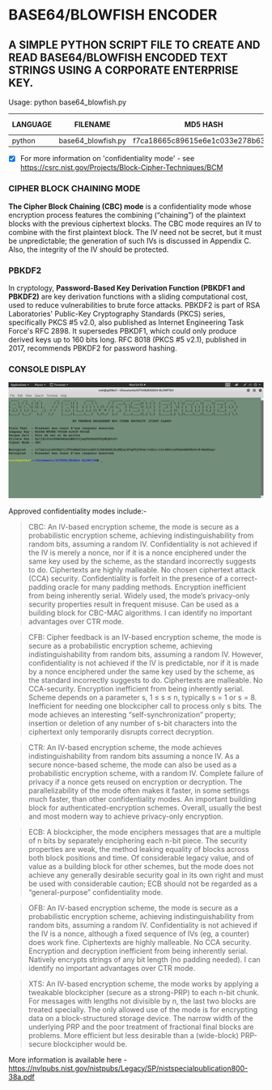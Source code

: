 # BASE64/BLOWFISH ENCODER
## A SIMPLE PYTHON SCRIPT FILE TO CREATE AND READ BASE64/BLOWFISH ENCODED TEXT STRINGS USING A CORPORATE ENTERPRISE KEY.

Usage: python base64_blowfish.py

| LANGUAGE | FILENAME           | MD5 HASH                         | CONFIDENTIALITY MODE |
|------    |------              | -------                          | -----                |
| python   | base64_blowfish.py | f7ca18665c89615e6e1c033e278b6312 | CBC                  |

- [x] For more information on 'confidentiality mode' - see https://csrc.nist.gov/Projects/Block-Cipher-Techniques/BCM

### CIPHER BLOCK CHAINING MODE
__The Cipher Block Chaining (CBC) mode__ is a confidentiality mode whose encryption process features the combining (“chaining”) of the plaintext blocks with the previous ciphertext blocks. The CBC mode requires an IV to combine with the first plaintext block.  The IV need not be secret, but it must be unpredictable; the generation of such IVs is discussed in Appendix C. Also, the integrity of the IV should be protected.

### PBKDF2
In cryptology, __Password-Based Key Derivation Function (PBKDF1 and PBKDF2)__ are key derivation functions with a sliding computational cost, used to reduce vulnerabilities to brute force attacks. PBKDF2 is part of RSA Laboratories' Public-Key Cryptography Standards (PKCS) series, specifically PKCS #5 v2.0, also published as Internet Engineering Task Force's RFC 2898. It supersedes PBKDF1, which could only produce derived keys up to 160 bits long. RFC 8018 (PKCS #5 v2.1), published in 2017, recommends PBKDF2 for password hashing.

### CONSOLE DISPLAY
![Screenshot](picture1.png)

Approved confidentiality modes include:-

> CBC: An IV-based encryption scheme, the mode is secure as a probabilistic encryption scheme, achieving indistinguishability from random bits, assuming a random IV. 
> Confidentiality is not achieved if the IV is merely a nonce, nor if it is a nonce enciphered under the same key used by the scheme, as the standard incorrectly suggests to do. 
> Ciphertexts are highly malleable. 
> No chosen ciphertext attack (CCA) security. 
> Confidentiality is forfeit in the presence of a correct-padding oracle for many padding methods.
> Encryption inefficient from being inherently serial.
> Widely used, the mode’s privacy-only security properties result in frequent misuse.
> Can be used as a building block for CBC-MAC algorithms. I can identify no important advantages over CTR mode.

> CFB: Cipher feedback is an IV-based encryption scheme, the mode is secure as a probabilistic encryption scheme, achieving indistinguishability from random bits, assuming a random IV. 
> However, confidentiality is not achieved if the IV is predictable, nor if it is made by a nonce enciphered under the same key used by the scheme, as the standard incorrectly suggests to do.
> Ciphertexts are malleable. 
> No CCA-security. 
> Encryption inefficient from being inherently serial.
> Scheme depends on a parameter s, 1 ≤ s ≤ n, typically s = 1 or s = 8. Inefficient for needing one blockcipher call to process only s bits. 
> The mode achieves an interesting  “self-synchronization” property; insertion or deletion of any number of s-bit characters into the ciphertext only temporarily disrupts correct decryption.

> CTR: An IV-based encryption scheme, the mode achieves indistinguishability from random bits assuming a nonce IV.
> As a secure nonce-based scheme, the mode can also be used as a probabilistic encryption scheme, with a random IV.
> Complete failure of privacy if a nonce gets reused on encryption or decryption.
> The parallelizability of the mode often makes it faster, in some settings much faster, than other confidentiality modes.
> An important building block for authenticated-encryption schemes.
> Overall, usually the best and most modern way to achieve privacy-only encryption.

> ECB: A blockcipher, the mode enciphers messages that are a multiple of n bits by separately enciphering each n-bit piece.
> The security properties are weak, the method leaking equality of blocks across both block positions and time. 
> Of considerable legacy value, and of value as a building block for other schemes, but the mode does not achieve any generally desirable security goal in its own right and must be used with considerable caution; ECB should not be regarded as a “general-purpose” confidentiality mode.

> OFB: An IV-based encryption scheme, the mode is secure as a probabilistic encryption scheme, achieving indistinguishability from random bits, assuming a random IV. 
> Confidentiality is not achieved if the IV is a nonce, although a fixed sequence of IVs (eg, a counter) does work fine. 
> Ciphertexts are highly malleable.
> No CCA security.
> Encryption and decryption inefficient from being inherently serial.
> Natively encrypts strings of any bit length (no padding needed). 
> I can identify no important advantages over CTR mode.

> XTS: An IV-based encryption scheme, the mode works by applying a tweakable blockcipher (secure as a strong-PRP) to each n-bit chunk.
> For messages with lengths not divisible by n, the last two blocks are treated specially. 
> The only allowed use of the mode is for encrypting data on a block-structured storage device. 
> The narrow width of the underlying PRP and the poor treatment of fractional final blocks are problems. 
> More efficient but less desirable than a (wide-block) PRP-secure blockcipher would be.

More information is available here - https://nvlpubs.nist.gov/nistpubs/Legacy/SP/nistspecialpublication800-38a.pdf


